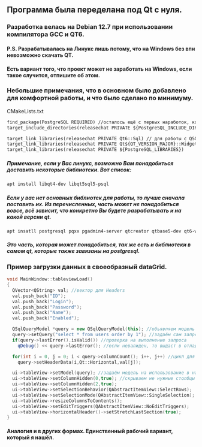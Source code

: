 ## Программа была переделана под Qt с нуля.

### Разработка велась на Debian 12.7 при использовании компилятора GCC и QT6.
#### P.S. Разрабатывалась на Линукс лишь потому, что на Windows без впн невозможно скачать QT.
#### Есть вариант того, что проект может не заработать на Windows, если такое случится, отпишите об этом.

### Небольшие примечания, что в основном было добавлено для комфортной работы, и что было сделано по минимуму.
CMakeLists.txt
``` txt
find_package(PostgreSQL REQUIRED) //осталось ещё с первых наработок, когда пытался работать исключительно с postgresql без использования внутреннего функционала qt creator
target_include_directories(releasechat PRIVATE ${PostgreSQL_INCLUDE_DIRS}) //чтобы нашёл где все исполняемые файлы самостоятельно

target_link_libraries(releasechat PRIVATE Qt6::Sql) // для работы с QSQL библиотеками
target_link_libraries(releasechat PRIVATE Qt${QT_VERSION_MAJOR}::Widgets)
target_link_libraries(releasechat PRIVATE ${PostgreSQL_LIBRARIES})
```
##### Примечание, если у Вас линукс, возможно Вам понадобиться доставить некоторые библиотеки. Вот список:
``` bash
apt install libqt4-dev libqt5sql5-psql
```
##### Если у вас нет основных библиотек для работы, то лучше сначала поставить их. Из перечисленных, часть может не понадобиться вовсе, всё зависит, что конкретно Вы будете разрабатывать и на какой версии qt.
``` bash
apt insatll postgresql pqxx pgadmin4-server qtcreator qtbase5-dev qt6-wayland qt6-tools-dev qt6-base-dev cmake 
```
##### Это часть, которая может понадобиться, так же есть и библиотеки в самом qt, которые также завязаны на postgresql.

### Пример загрузки данных в своеобразный dataGrid.
``` c++
void MainWindow::tableviewLoad()
{
  QVector<QString> val; //вектор для Headers
  val.push_back("ID");
  val.push_back("Login");
  val.push_back("Password");
  val.push_back("Name");
  val.push_back("Enabled");

  QSqlQueryModel *query = new QSqlQueryModel(this); //объявляем модель запроса
  query->setQuery("select * from users order by 1"); //задаём сам запрсо
  if(query->lastError().isValid()) //проверка на выполнение запроса
    qDebug() << query->lastError(); //если невалиден, то выдаст в отладку сообщение почему

  for(int i = 0, j = 0; i < query->columnCount(); i++, j++) //цикл для объявления Header на каждую колонку
    query->setHeaderData(i,Qt::Horizontal,val[j]);

  ui->tableView->setModel(query); //задаём модель на использование в наш tableview
  ui->tableView->setColumnHidden(0,true); //скрываем не нужные столбцы
  ui->tableView->setColumnHidden(2,true);
  ui->tableView->setSelectionBehavior(QAbstractItemView::SelectRows);
  ui->tableView->setSelectionMode(QAbstractItemView::SingleSelection);
  ui->tableView->resizeColumnsToContents();
  ui->tableView->setEditTriggers(QAbstractItemView::NoEditTriggers);
  ui->tableView->horizontalHeader()->setStretchLastSection(true);
}
```
#### Аналогия и в других формах. Единственный рабочий вариант, который я нашёл.
